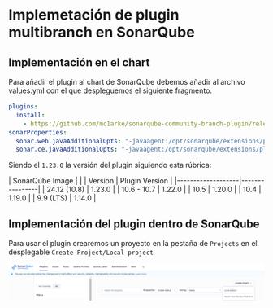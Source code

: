 # Implemetación de plugin multibranch en SonarQube

## Implementación en el chart

Para añadir el plugin al chart de SonarQube debemos añadir al archivo values.yml con el que despleguemos el siguiente fragmento.

```yaml
plugins:
  install:
    - https://github.com/mc1arke/sonarqube-community-branch-plugin/releases/download/1.23.0/sonarqube-community-branch-plugin-1.23.0.jar
sonarProperties:
  sonar.web.javaAdditionalOpts: "-javaagent:/opt/sonarqube/extensions/plugins/sonarqube-community-branch-plugin-1.23.0.jar=web"
  sonar.ce.javaAdditionalOpts: "-javaagent:/opt/sonarqube/extensions/plugins/sonarqube-community-branch-plugin-1.23.0.jar=ce"
```

Siendo el `1.23.0` la versión del plugin siguiendo esta rúbrica:

|  SonarQube Image  |                |
|      Version      | Plugin Version |
|-------------------|----------------|
| 24.12 (10.8)      | 1.23.0         |
| 10.6 - 10.7       | 1.22.0         |
| 10.5              | 1.20.0         |
| 10.4              | 1.19.0         |
| 9.9 (LTS)         | 1.14.0         |

## Implementación del plugin dentro de SonarQube

Para usar el plugin crearemos un proyecto en la pestaña de `Projects` en el desplegable `Create Project/Local project`

![alt text](image.png)